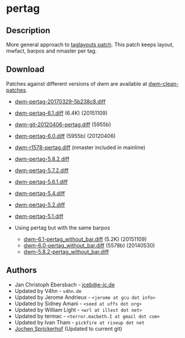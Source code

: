 pertag
======

Description
-----------
More general approach to [taglayouts patch][1]. This patch keeps layout,
mwfact, barpos and nmaster per tag.

Download
--------
Patches against different versions of dwm are available at
[dwm-clean-patches](https://github.com/jceb/dwm-clean-patches).

 * [dwm-pertag-20170329-5b238c8.diff](dwm-pertag-20170329-5b238c8.diff)
 * [dwm-pertag-6.1.diff](dwm-pertag-6.1.diff) (6.4K) (20151109)
 * [dwm-git-20120406-pertag.diff](dwm-git-20120406-pertag.diff) (5955b)
 * [dwm-pertag-6.0.diff](dwm-pertag-6.0.diff) (5955b) (20120406)
 * [dwm-r1578-pertag.diff][9] (nmaster included in mainline)
 * [dwm-pertag-5.8.2.diff][7]
 * [dwm-pertag-5.7.2.diff][6]
 * [dwm-pertag-5.6.1.diff][5]
 * [dwm-pertag-5.4.diff][4]
 * [dwm-pertag-5.2.diff][3]
 * [dwm-pertag-5.1.diff][2]

 * Using pertag but with the same barpos
   * [dwm-6.1-pertag_without_bar.diff](dwm-6.1-pertag_without_bar.diff) (5.2K) (20151109)
   * [dwm-6.0-pertag_without_bar.diff](dwm-6.0-pertag_without_bar.diff) (5578b) (20140530)
   * [dwm-5.8.2-pertag\_without\_bar.diff][8]

Authors
-------
 * Jan Christoph Ebersbach - <jceb@e-jc.de>
 * Updated by V4hn - `v4hn.de`
 * Updated by Jerome Andrieux - `<jerome at gcu dot info>`
 * Updated by Sidney Amani - `<seed at uffs dot org>`
 * Updated by William Light - `<wrl at illest dot net>`
 * Updated by termac - `<terror.macbeth.I at gmail dot com>`
 * Updated by Ivan Tham - `pickfire at riseup dot net`
 * [Jochen Sprickerhof](mailto:project@firstname.lastname.de) (Updated to current git)

[1]: historical/taglayouts
[2]: historical/dwm-pertag-5.1.diff
[3]: historical/dwm-pertag-5.2.diff
[4]: historical/dwm-pertag-5.4.diff
[5]: historical/dwm-pertag-5.6.1.diff
[6]: historical/dwm-pertag-5.7.2.diff
[7]: historical/dwm-pertag-5.8.2.diff
[8]: historical/dwm-5.8.2-pertag_without_bar.diff
[9]: historical/dwm-r1578-pertag.diff
